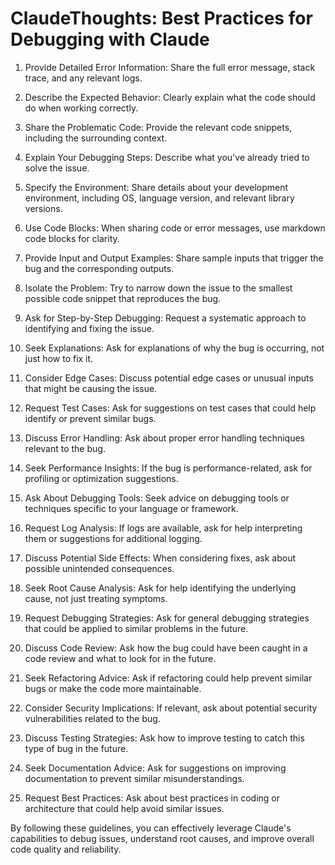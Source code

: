 # ClaudeThoughts: Best Practices for Debugging with Claude

1. Provide Detailed Error Information: Share the full error message, stack trace, and any relevant logs.

2. Describe the Expected Behavior: Clearly explain what the code should do when working correctly.

3. Share the Problematic Code: Provide the relevant code snippets, including the surrounding context.

4. Explain Your Debugging Steps: Describe what you've already tried to solve the issue.

5. Specify the Environment: Share details about your development environment, including OS, language version, and relevant library versions.

6. Use Code Blocks: When sharing code or error messages, use markdown code blocks for clarity.

7. Provide Input and Output Examples: Share sample inputs that trigger the bug and the corresponding outputs.

8. Isolate the Problem: Try to narrow down the issue to the smallest possible code snippet that reproduces the bug.

9. Ask for Step-by-Step Debugging: Request a systematic approach to identifying and fixing the issue.

10. Seek Explanations: Ask for explanations of why the bug is occurring, not just how to fix it.

11. Consider Edge Cases: Discuss potential edge cases or unusual inputs that might be causing the issue.

12. Request Test Cases: Ask for suggestions on test cases that could help identify or prevent similar bugs.

13. Discuss Error Handling: Ask about proper error handling techniques relevant to the bug.

14. Seek Performance Insights: If the bug is performance-related, ask for profiling or optimization suggestions.

15. Ask About Debugging Tools: Seek advice on debugging tools or techniques specific to your language or framework.

16. Request Log Analysis: If logs are available, ask for help interpreting them or suggestions for additional logging.

17. Discuss Potential Side Effects: When considering fixes, ask about possible unintended consequences.

18. Seek Root Cause Analysis: Ask for help identifying the underlying cause, not just treating symptoms.

19. Request Debugging Strategies: Ask for general debugging strategies that could be applied to similar problems in the future.

20. Discuss Code Review: Ask how the bug could have been caught in a code review and what to look for in the future.

21. Seek Refactoring Advice: Ask if refactoring could help prevent similar bugs or make the code more maintainable.

22. Consider Security Implications: If relevant, ask about potential security vulnerabilities related to the bug.

23. Discuss Testing Strategies: Ask how to improve testing to catch this type of bug in the future.

24. Seek Documentation Advice: Ask for suggestions on improving documentation to prevent similar misunderstandings.

25. Request Best Practices: Ask about best practices in coding or architecture that could help avoid similar issues.

By following these guidelines, you can effectively leverage Claude's capabilities to debug issues, understand root causes, and improve overall code quality and reliability.
